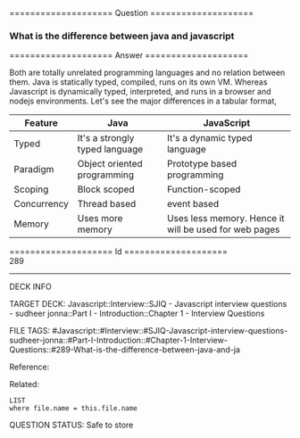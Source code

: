 ==================== Question ====================  

### What is the difference between java and javascript  

==================== Answer ====================  

Both are totally unrelated programming languages and no relation between them.
Java is statically typed, compiled, runs on its own VM. Whereas Javascript is
dynamically typed, interpreted, and runs in a browser and nodejs environments.
Let's see the major differences in a tabular format,

| Feature     | Java                           | JavaScript                                            |
| ----------- | ------------------------------ | ----------------------------------------------------- |
| Typed       | It's a strongly typed language | It's a dynamic typed language                         |
| Paradigm    | Object oriented programming    | Prototype based programming                           |
| Scoping     | Block scoped                   | Function-scoped                                       |
| Concurrency | Thread based                   | event based                                           |
| Memory      | Uses more memory               | Uses less memory. Hence it will be used for web pages |

==================== Id ====================  
289
<!--ID: 1707879865575-->

---

DECK INFO

TARGET DECK: Javascript::Interview::SJIQ - Javascript interview questions - sudheer jonna::Part I - Introduction::Chapter 1 - Interview Questions

FILE TAGS: #Javascript::#Interview::#SJIQ-Javascript-interview-questions-sudheer-jonna::#Part-I-Introduction::#Chapter-1-Interview-Questions::#289-What-is-the-difference-between-java-and-ja

Reference:

Related:

```dataview
LIST
where file.name = this.file.name
```
QUESTION STATUS: Safe to store
